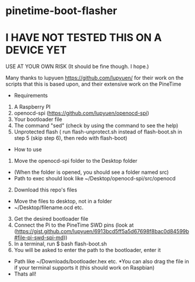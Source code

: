 # pinetime-boot-flasher
# I HAVE NOT TESTED THIS ON A DEVICE YET    
USE AT YOUR OWN RISK
(It should be fine though. I hope.)

Many thanks to lupyuen https://github.com/lupyuen/ for their work on the scripts that this is based upon, and their extensive work on the PineTime

* Requirements
1. A Raspberry PI
2. openocd-spi (https://github.com/lupyuen/openocd-spi)
3. Your bootloader file
4. The command "sed" (check by using the command to see the help)
5. Unprotected flash ( run flash-unprotect.sh instead of flash-boot.sh in step 5 (skip step 6), then redo with flash-boot)

* How to use
1. Move the openocd-spi folder to the Desktop folder
* (When the folder is opened, you should see a folder named src)
* Path to exec should look like ~/Desktop/openocd-spi/src/openocd
2. Download this repo's files
* Move the files to desktop, not in a folder
* ~/Desktop/filename.ocd etc.
3. Get the desired bootloader file
4. Connect the Pi to the PineTime SWD pins (look at (https://gist.github.com/lupyuen/6913bcd5ff5a5d67698f8bac0d84599b#file-pi-swd-spi-md))
5. In a terminal, run $ bash flash-boot.sh
6. You will be asked to enter the path to the bootloader, enter it
* Path like ~/Downloads/bootloader.hex etc.
*You can also drag the file in if your terminal supports it (this should work on Raspbian)
* Thats all!
